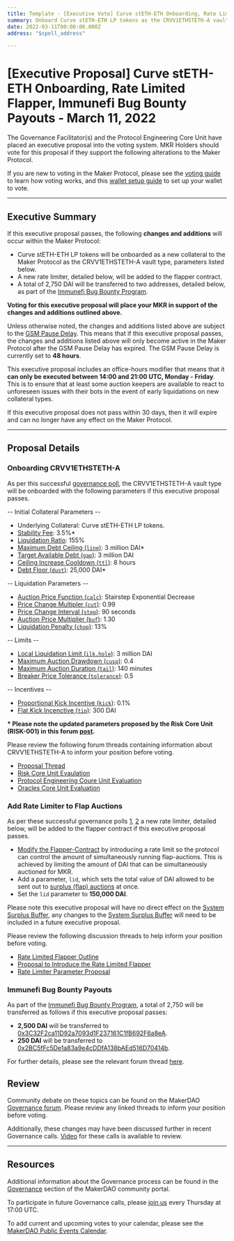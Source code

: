 ```yaml
---
title: Template - [Executive Vote] Curve stETH-ETH Onboarding, Rate Limited Flapper, Immunefi Bug Bounty Payouts - March 11, 2022
summary: Onboard Curve stETH-ETH LP tokens as the CRVV1ETHSTETH-A vault type, add rate limiter to the flapper contract, Immunefi Bug Bounty payouts.
date: 2022-03-11T00:00:00.000Z
address: "$spell_address"

---
```

# [Executive Proposal] Curve stETH-ETH Onboarding, Rate Limited Flapper, Immunefi Bug Bounty Payouts - March 11, 2022

The Governance Facilitator(s) and the Protocol Engineering Core Unit have placed an executive proposal into the voting system. MKR Holders should vote for this proposal if they support the following alterations to the Maker Protocol.

If you are new to voting in the Maker Protocol, please see the [voting guide](https://community-development.makerdao.com/en/learn/governance/how-voting-works/) to learn how voting works, and this [wallet setup guide](https://community-development.makerdao.com/en/learn/governance/voting-setup/) to set up your wallet to vote.

---

## Executive Summary

If this executive proposal passes, the following **changes and additions** will occur within the Maker Protocol:
- Curve stETH-ETH LP tokens will be onboarded as a new collateral to the Maker Protocol as the CRVV1ETHSTETH-A vault type, parameters listed below.
- A new rate limiter, detailed below, will be added to the flapper contract.
- A total of 2,750 DAI will be transferred to two addresses, detailed below, as part of the [Immunefi Bug Bounty Program](https://mips.makerdao.com/mips/details/MIP64).

**Voting for this executive proposal will place your MKR in support of the changes and additions outlined above.**

Unless otherwise noted, the changes and additions listed above are subject to the [GSM Pause Delay](https://manual.makerdao.com/parameter-index/core/param-gsm-pause-delay). This means that if this executive proposal passes, the changes and additions listed above will only become active in the Maker Protocol after the GSM Pause Delay has expired. The GSM Pause Delay is currently set to **48 hours**.

This executive proposal includes an office-hours modifier that means that it **can only be executed between 14:00 and 21:00 UTC, Monday - Friday**. This is to ensure that at least some auction keepers are available to react to unforeseen issues with their bots in the event of early liquidations on new collateral types.

If this executive proposal does not pass within 30 days, then it will expire and can no longer have any effect on the Maker Protocol.

---

## Proposal Details

### Onboarding CRVV1ETHSTETH-A

As per this successful [governance poll](https://vote.makerdao.com/polling/Qmek9vzo), the CRVV1ETHSTETH-A vault type will be onboarded with the following parameters if this executive proposal passes.

-- Initial Collateral Parameters --

* Underlying Collateral: Curve stETH-ETH LP tokens.
* [Stability Fee](https://manual.makerdao.com/parameter-index/vault-risk/param-stability-fee): 3.5%*
* [Liquidation Ratio](https://manual.makerdao.com/parameter-index/vault-risk/param-liquidation-ratio): 155%
* [Maximum Debt Ceiling (`line`)](https://manual.makerdao.com/module-index/module-dciam#maximum-debt-ceiling-line): 3 million DAI*
* [Target Available Debt (`gap`)](https://manual.makerdao.com/module-index/module-dciam#target-available-debt-gap): 3 million DAI
* [Ceiling Increase Cooldown (`ttl`)](https://manual.makerdao.com/module-index/module-dciam#ceiling-increase-cooldown-ttl): 8 hours
* [Debt Floor (`dust`)](https://manual.makerdao.com/parameter-index/vault-risk/param-debt-floor): 25,000 DAI*

-- Liquidation Parameters --

* [Auction Price Function (`calc`)](https://manual.makerdao.com/parameter-index/collateral-auction/param-auction-price-function): Stairstep Exponential Decrease
* [Price Change Multipler (`cut`)](https://manual.makerdao.com/parameter-index/collateral-auction/param-auction-price-function#exponential-stair-step): 0.99
* [Price Change Interval (`step`)](https://manual.makerdao.com/parameter-index/collateral-auction/param-auction-price-function#exponential-stair-step): 90 seconds
* [Auction Price Multiplier (`buf`)](https://manual.makerdao.com/parameter-index/collateral-auction/param-auction-price-multiplier): 1.30
* [Liquidation Penalty (`chop`)](https://manual.makerdao.com/parameter-index/vault-risk/param-liquidation-penalty): 13%

-- Limits --

* [Local Liquidation Limit (`ilk.hole`)](https://manual.makerdao.com/parameter-index/collateral-auction/param-local-liquidation-limit): 3 million DAI
* [Maximum Auction Drawdown (`cusp`)](https://manual.makerdao.com/parameter-index/collateral-auction/param-max-auction-drawdown): 0.4
* [Maximum Auction Duration (`tail`)](https://manual.makerdao.com/parameter-index/collateral-auction/param-max-auction-duration): 140 minutes
* [Breaker Price Tolerance (`tolerance`)](https://manual.makerdao.com/parameter-index/collateral-auction/param-breaker-price-tolerance): 0.5

-- Incentives --

* [Proportional Kick Incentive (`kick`)](https://manual.makerdao.com/parameter-index/collateral-auction/param-proportional-kick-incentive): 0.1%
* [Flat Kick Incenctive (`tip`)](https://manual.makerdao.com/parameter-index/collateral-auction/param-flat-kick-incentive): 300 DAI

**\*  Please note the updated parameters proposed by the Risk Core Unit (RISK-001) in this forum [post](https://forum.makerdao.com/t/curvelp-steth-eth-parameters-adjustment/13767).**

Please review the following forum threads containing information about CRVV1ETHSTETH-A to inform your position before voting.

* [Proposal Thread](https://forum.makerdao.com/t/curvelp-steth-eth-mip6-collateral-onboarding-application/10229)
* [Risk Core Unit Evaulation](https://forum.makerdao.com/t/curvelp-steth-eth-collateral-onboarding-risk-evaluation/11224)
* [Protocol Engineering Coure Unit Evaluation](https://forum.makerdao.com/t/curve-fi-eth-steth-erc20-token-smart-contract-technical-assessment/11855)
* [Oracles Core Unit Evaluation](https://forum.makerdao.com/t/curvelp-steth-eth-collateral-onboarding-oracle-assessment-mip10c3-sp43/11854)

### Add Rate Limiter to Flap Auctions

As per these successful governance polls [1](https://vote.makerdao.com/polling/QmagLVA2), [2](https://vote.makerdao.com/polling/Qmdd4Pg7) a new rate limiter, detailed below, will be added to the flapper contract if this executive proposal passes.

* [Modify the Flapper-Contract](https://forum.makerdao.com/t/rate-limited-flapper/13056) by introducing a rate limit so the protocol can control the amount of simultaneously running flap-auctions. This is achieved by limiting the amount of DAI that can be simultaneously auctioned for MKR.
* Add a parameter, `lid`, which sets the total value of DAI allowed to be sent out to [surplus (flap) auctions](https://auctions.makerdao.com/flap) at once.
* Set the `lid` parameter to **150,000 DAI**.

Please note this executive proposal will have no direct effect on the [System Surplus Buffer](https://manual.makerdao.com/parameter-index/core/param-system-surplus-buffer), any changes to the [System Surplus Buffer](https://manual.makerdao.com/parameter-index/core/param-system-surplus-buffer) will need to be included in a future executive proposal.

Please review the following discussion threads to help inform your position before voting.

* [Rate Limited Flapper Outline](https://forum.makerdao.com/t/rate-limited-flapper/13056)
* [Proposal to Introduce the Rate Limited Flapper](https://forum.makerdao.com/t/signal-request-bring-back-the-mkr-burn/12837)
* [Rate Limiter Parameter Proposal](https://forum.makerdao.com/t/rate-limiter-parameter-proposal/13193)

### Immunefi Bug Bounty Payouts

As part of the [Immunefi Bug Bounty Program](https://mips.makerdao.com/mips/details/MIP64), a total of 2,750 will be transferred as follows if this executive proposal passes:

* **2,500 DAI** will be transferred to [0x3C32F2ca11D92a7093d1F237161C1fB692F6a8eA](https://etherscan.io/address/0x3C32F2ca11D92a7093d1F237161C1fB692F6a8eA).
* **250 DAI** will be transferred to [0x2BC5fFc5De1a83a9e4cDDfA138bAEd516D70414b](https://etherscan.io/address/0x2BC5fFc5De1a83a9e4cDDfA138bAEd516D70414b).

For further details, please see the relevant forum thread [here](https://forum.makerdao.com/t/bounty-payout-request-for-immunefi-bug-5565/13545).

## Review

Community debate on these topics can be found on the MakerDAO [Governance forum](https://forum.makerdao.com/). Please review any linked threads to inform your position before voting.

Additionally, these changes may have been discussed further in recent Governance calls. [Video](https://www.youtube.com/playlist?list=PLLzkWCj8ywWNq5-90-Id6VPSsrk4OWVan) for these calls is available to review.

---

## Resources

Additional information about the Governance process can be found in the [Governance](https://community-development.makerdao.com/en/learn/governance) section of the MakerDAO community portal.

To participate in future Governance calls, please [join us](https://github.com/makerdao/community/tree/master/governance/governance-and-risk-meetings) every Thursday at 17:00 UTC.

To add current and upcoming votes to your calendar, please see the [MakerDAO Public Events Calendar](https://calendar.google.com/calendar/embed?src=makerdao.com_3efhm2ghipksegl009ktniomdk%40group.calendar.google.com&ctz=UTC&mode=week&showCalendars=0&showPrint=0).

